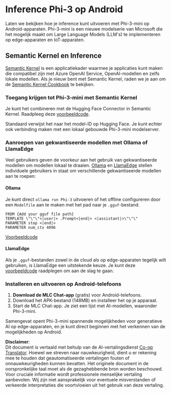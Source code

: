 <!--
CO_OP_TRANSLATOR_METADATA:
{
  "original_hash": "9481b07dda8f9715a5d1ff43fb27568b",
  "translation_date": "2025-07-16T20:14:33+00:00",
  "source_file": "md/01.Introduction/03/Android_Inference.md",
  "language_code": "nl"
}
-->
# **Inference Phi-3 op Android**

Laten we bekijken hoe je inference kunt uitvoeren met Phi-3-mini op Android-apparaten. Phi-3-mini is een nieuwe modelserie van Microsoft die het mogelijk maakt om Large Language Models (LLM's) te implementeren op edge-apparaten en IoT-apparaten.

## Semantic Kernel en Inference

[Semantic Kernel](https://github.com/microsoft/semantic-kernel) is een applicatiekader waarmee je applicaties kunt maken die compatibel zijn met Azure OpenAI Service, OpenAI-modellen en zelfs lokale modellen. Als je nieuw bent met Semantic Kernel, raden we je aan om de [Semantic Kernel Cookbook](https://github.com/microsoft/SemanticKernelCookBook?WT.mc_id=aiml-138114-kinfeylo) te bekijken.

### Toegang krijgen tot Phi-3-mini met Semantic Kernel

Je kunt het combineren met de Hugging Face Connector in Semantic Kernel. Raadpleeg deze [voorbeeldcode](https://github.com/Azure-Samples/Phi-3MiniSamples/tree/main/semantickernel?WT.mc_id=aiml-138114-kinfeylo).

Standaard verwijst het naar het model-ID op Hugging Face. Je kunt echter ook verbinding maken met een lokaal gebouwde Phi-3-mini modelserver.

### Aanroepen van gekwantiseerde modellen met Ollama of LlamaEdge

Veel gebruikers geven de voorkeur aan het gebruik van gekwantiseerde modellen om modellen lokaal te draaien. [Ollama](https://ollama.com/) en [LlamaEdge](https://llamaedge.com) stellen individuele gebruikers in staat om verschillende gekwantiseerde modellen aan te roepen:

#### Ollama

Je kunt direct `ollama run Phi-3` uitvoeren of het offline configureren door een `Modelfile` aan te maken met het pad naar je `.gguf`-bestand.

```gguf
FROM {Add your gguf file path}
TEMPLATE \"\"\"<|user|> .Prompt<|end|> <|assistant|>\"\"\"
PARAMETER stop <|end|>
PARAMETER num_ctx 4096
```

[Voorbeeldcode](https://github.com/Azure-Samples/Phi-3MiniSamples/tree/main/ollama?WT.mc_id=aiml-138114-kinfeylo)

#### LlamaEdge

Als je `.gguf`-bestanden zowel in de cloud als op edge-apparaten tegelijk wilt gebruiken, is LlamaEdge een uitstekende keuze. Je kunt deze [voorbeeldcode](https://github.com/Azure-Samples/Phi-3MiniSamples/tree/main/wasm?WT.mc_id=aiml-138114-kinfeylo) raadplegen om aan de slag te gaan.

### Installeren en uitvoeren op Android-telefoons

1. **Download de MLC Chat-app** (gratis) voor Android-telefoons.  
2. Download het APK-bestand (148MB) en installeer het op je apparaat.  
3. Start de MLC Chat-app. Je ziet een lijst met AI-modellen, waaronder Phi-3-mini.

Samengevat opent Phi-3-mini spannende mogelijkheden voor generatieve AI op edge-apparaten, en je kunt direct beginnen met het verkennen van de mogelijkheden op Android.

**Disclaimer**:  
Dit document is vertaald met behulp van de AI-vertalingsdienst [Co-op Translator](https://github.com/Azure/co-op-translator). Hoewel we streven naar nauwkeurigheid, dient u er rekening mee te houden dat geautomatiseerde vertalingen fouten of onnauwkeurigheden kunnen bevatten. Het originele document in de oorspronkelijke taal moet als de gezaghebbende bron worden beschouwd. Voor cruciale informatie wordt professionele menselijke vertaling aanbevolen. Wij zijn niet aansprakelijk voor eventuele misverstanden of verkeerde interpretaties die voortvloeien uit het gebruik van deze vertaling.